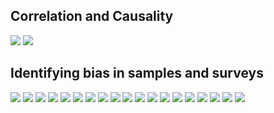 ## Correlation and Causality
![](cc-1.png)
![](cc-2.png)
## Identifying bias in samples and surveys
![](survey-1.png)
![](survey-2.png)
![](survey-3.png)
![](survey-4.png)
![](survey-5.png)
![](survey-6.png)
![](survey-7.png)
![](survey-8.png)
![](survey-9.png)
![](survey-10.png)
![](survey-11.png)
![](survey-12.png)
![](survey-13.png)
![](survey-14.png)
![](survey-15.png)
![](survey-16.png)
![](survey-17.png)
![](survey-18.png)
![](survey-19.png)
